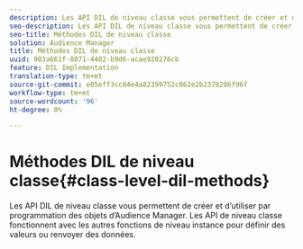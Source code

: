 ```yaml
---
description: Les API DIL de niveau classe vous permettent de créer et d’utiliser par programmation des objets d’Audience Manager. Les API de niveau classe fonctionnent avec les autres fonctions de niveau instance pour définir des valeurs ou renvoyer des données.
seo-description: Les API DIL de niveau classe vous permettent de créer et d’utiliser par programmation des objets d’Audience Manager. Les API de niveau classe fonctionnent avec les autres fonctions de niveau instance pour définir des valeurs ou renvoyer des données.
seo-title: Méthodes DIL de niveau classe
solution: Audience Manager
title: Méthodes DIL de niveau classe
uuid: 903a661f-8871-4402-b9d6-acae920276cb
feature: DIL Implementation
translation-type: tm+mt
source-git-commit: e05eff3cc04e4a82399752c862e2b2370286f96f
workflow-type: tm+mt
source-wordcount: '96'
ht-degree: 0%

---
```



# Méthodes DIL de niveau classe{#class-level-dil-methods}

Les API DIL de niveau classe vous permettent de créer et d’utiliser par programmation des objets d’Audience Manager. Les API de niveau classe fonctionnent avec les autres fonctions de niveau instance pour définir des valeurs ou renvoyer des données.

<!-- 

c_dil_overview.xml

 -->


